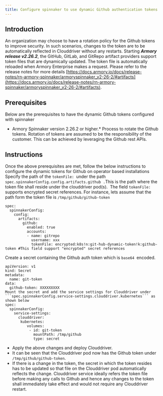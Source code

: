```yaml
---
title: Configure spinnaker to use dynamic Github authentication tokens
---
```


## Introduction
An organization may choose to have a rotation policy for the Github tokens to improve security.
In such scenarios, changes to the token are to be automatically reflected in Clouddriver without any restarts. Starting ***Armory release v2.26.2***, the GitHub, GitLab, and GitRepo artifact providers support token files that are dynamically updated. The token file is automatically reloaded when Armory Enterprise makes a request.
Please refer to the release notes for more details [https://docs.armory.io/docs/release-notes/rn-armory-spinnaker/armoryspinnaker_v2-26-2/#artifacts](https://docs.armory.io/docs/release-notes/rn-armory-spinnaker/armoryspinnaker_v2-26-2/#artifacts).


## Prerequisites
Below are the prerequisites to have the dynamic Github tokens configured with spinnaker
* Armory Spinnaker version 2.26.2 or higher.* Process to rotate the Github tokens. Rotation of tokens are assumed to be the responsibility of the customer. This can be achieved by leveraging the Github rest APIs. 

## Instructions
Once the above prerequisites are met, follow the below instructions to configure the dynamic tokens for Github on operator based installations
Specify the path of the ```tokenFile: ```under the path ```spec.spinnakerConfig.config.artifacts.github .```This is the path where the token file shall reside under the clouddriver pod(s).  The field ```tokenFile: ```supports encrypted secret references. For instance, lets assume that the path form the token file is ```/tmp/github/github-token ```
```
spec:
  spinnakerConfig:
    config:     
      artifacts:
        github:
          enabled: true
          accounts:
          - name: gitrepo
            username: xxx
            tokenFile: encrypted:k8s!n:git-hub-dynamic-token!k:github-token #This field support "encrypted" secret references​
```
Create a secret containing the Github auth token which is ```base64 ```encoded.
```
apiVersion: v1
kind: Secret
metadata:
  name: git-token
data:
  github-token: XXXXXXXXX​
Mount the secret and add the service settings for Clouddriver under ```spec.spinnakerConfig.service-settings.clouddriver.kubernetes``` as shown below
spec:
  spinnakerConfig:
    service-settings:
      clouddriver:
       kubernetes:
          volumes:
           - id: git-token
             mountPath: /tmp/github
             type: secret​
```
* Apply the above changes and deploy Clouddriver.
* It can be seen that the Clouddriver pod now has the Github token under ```/tmp/github/github-token```.
* If there is a change in the token, the secret in which the token resides has to be updated so that file on the Clouddriver pod automatically reflects the change. Clouddriver service ideally refers the token file before making any calls to Github and hence any changes to the token shall immediately take effect and would not require any Clouddriver restart. 





